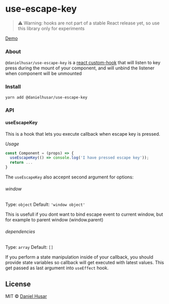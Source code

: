 # use-escape-key

> ⚠️ Warning: hooks are not part of a stable React release yet, so use this library only for experiments

[Demo](https://codesandbox.io/s/3v0kkjx315)

### About

`@danielhusar/use-escape-key` is a [react custom-hook](https://reactjs.org/docs/hooks-custom.html) that will listen to key press during the mount of your component, and will unbind the listener when component will be unmounted

### Install

```bash
yarn add @danielhusar/use-escape-key
```

### API

#### useEscapeKey

This is a hook that lets you execute callback when escape key is pressed.

_Usage_

```jsx
const Component = (props) => {
  useEscapeKey(() => console.log('I have pressed escape key'));
  return ...
}
```

The `useEscapeKey` also accepnt second argument for options:
###### window

Type: `object`
Default: `'window object'`

This is usefull if you dont want to bind escape event to current window, but for example to parent window (window.parent)

###### dependencies

Type: `array`
Default: `[]`

If you perform a state manipulation inside of your callback, you should provide state variables so callback will get executed with latest values. This get passed as last argument into `useEffect` hook.

## License

MIT © [Daniel Husar](https://github.com/danielhusar)
